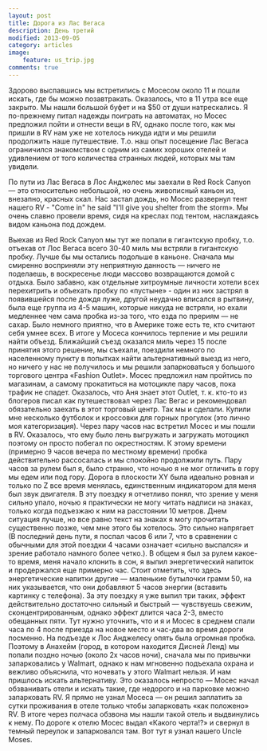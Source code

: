 ```yaml
---
layout: post
title: Дорога из Лас Вегаса
description: День третий
modified: 2013-09-05
category: articles
image:
    feature: us_trip.jpg
comments: true
---
```


Здорово выспавшись мы встретились с Мосесом около 11 и пошли искать, где бы
можно позавтракать. Оказалось, что в 11 утра все еще закрыто. Мы нашли большой
буфет и на $50 от души натрескались. Я по-прежнему питал надежды поиграть на
автоматах, но Мосес предложил пойти и отнести вещи в RV, однако после того, как
мы пришли в RV нам уже не хотелось никуда идти и мы решили продолжить наше
путешествие. Т.о. наш опыт посещение Лас Вегаса ограничился знакомством с одним
из самих хороших отелей и удивлением от того количества странных людей, которых
мы там увидели.

По пути из Лас Вегаса в Лос Анджелес мы заехали в Red Rock Canyon — это
относительно небольшой, но очень живописный каньон из, внезапно, красных скал.
Нас застал дождь, но Мосес развернул тент нашего RV - "Come in" he said "I'll
give you shelter from the storm». Мы очень славно провели время, сидя на
креслах под тентом, наслаждаясь видом каньона под дождем.

Выехав из Red Rock Canyon мы тут же попали в гигантскую пробку, т.о. отъехав от
Лос Вегаса всего 30-40 миль мы встряли в гигантскую пробку. Лучше бы мы
остались подольше в каньоне. Сначала мы смиренно восприняли эту неприятную
данность — ничего не поделаешь, в воскресенье люди массово возвращаются домой с
отдыха. Было забавно, как отдельные хитроумные личности хотели всех перехитрить
и объехать пробку по «пустыне» - один из них застрял в появившейся после дождя
луже, другой неудачно вписался в рытвину, была еще группа из 4-5 машин, которые
никуда не встряли, но ехали медленнее чем сама пробка из-за того, что езда по
прериям — не сахар. Было немного приятно, что в Америке тоже есть те, кто
считают себя умнее всех. В итоге у Мосеса кончилось терпение и мы решили найти
объезд. Ближайший съезд оказался миль через 15 после принятия этого решение, мы
съехали, поездили немного по населенному пункту в попытках найти альтернативный
выезд из него, но ничего у нас не получилось и мы решили запарковаться у
большого торгового центра «Fashion Outlet». Мосес предложил нам пройтись по
магазинам, а самому прокатиться на мотоцикле пару часов, пока трафик не спадет.
Оказалось, что Аня знает этот Outlet, т. к. кто-то из блогеров писал как
путешествовал через Лас Вегас и рекомендовал обязательно заехать в этот
торговый центр. Так мы и сделали. Купили мне несколько футболок и кроссовки для
горных прогулок (это лично моя категоризация). Через пару часов нас встретил
Мосес и мы пошли в RV. Оказалось, что ему было лень выгружать и загружать
мотоцикл поэтому он просто побегал по окрестностям. К этому времени (примерно 9
        часов вечера по местному времени) пробка действительно рассосалась и мы
спокойно продолжили путь. Пару часов за рулем был я, было странно, что ночью я
не мог отличить в гору мы едем или под гору. Дорога в плоскости XY была
идеально ровная и только по Z все время менялась, единственным индикатором для
меня был звук двигателя. В эту поездку я отчетливо понял, что зрение у меня
сильно упало, ночью я практически не могу читать надписи на знаках, только
когда подъезжаю к ним на расстоянии 10 метров. Днем ситуация лучше, но все
равно текст на знаках я могу прочитать существенно позже, чем мне этого бы
хотелось. Это сильно напрягает (В 	последний день пути, я поспал часов 6 	или
        7, что в сравнении с обычными для 	этой поездки 4 часами означает
        «сильно 	выспался» и зрение работало намного 	более четко.). В
общем я был за рулем какое-то время, меня начало клонить в сон, я выпил
энергетический напиток и продержался еще примерно час. Стоит отметить, что
здесь энергетические напитки другие — маленькие бутылочки грамм 50, на них
указывается, что они добавляют 5 часов энергии (вставить картинку с телефона).
За эту поездку я уже выпил три таких, эффект действительно достаточно сильный и
быстрый — чувствуешь свежим, сконцентрированным, однако эффект длится часа 2-3,
    вместо обещанных пяти. Тут нужно уточнить, что и я и Мосес в среднем спали
    часа по 4 после приезда на новое место и час-два во время дороги посменно.
    На подъезде к Лос Анджелесу опять была огромная пробка. Поэтому в Анахейм
    (город, в котором находится Дисней Ленд) мы попали поздно ночью (около 2х
            часов ночи), сначала мы по привычки запарковались у Walmart, однако
    к нам мгновенно подъехала охрана и вежливо объяснила, что ночевать у этого
    Walmart нельзя. И нам пришлось искать альтернативу. Это оказалось непросто
    — Мосес начал обзванивать отели и искать такие, где недорого и на парковке
    можно запарковать RV. Я прямо не узнал Мосеса — он решил заплатить за сутки
    проживания в отеле только чтобы запарковать «как положено» RV. В итоге
    через полчаса обзвона мы нашли такой отель и выдвинулись к нему. По дороге
    к отелю Мосес выдал «Какого черта!?» и свернул в темный переулок и
    запарковался там. Вот тут я узнал нашего Uncle Moses.
